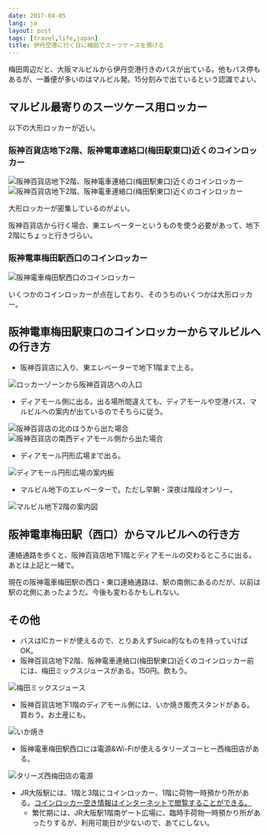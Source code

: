 ```yaml
---
date: 2017-04-05
lang: ja
layout: post
tags: [travel,life,japan]
title: 伊丹空港に行く日に梅田でスーツケースを預ける
---
```

梅田周辺だと、大阪マルビルから伊丹空港行きのバスが出ている。他もバス停もあるが、一番便が多いのはマルビル発。15分刻みで出ているという認識でよい。

## マルビル最寄りのスーツケース用ロッカー

以下の大形ロッカーが近い。

### 阪神百貨店地下2階、阪神電車連絡口(梅田駅東口)近くのコインロッカー

![阪神百貨店地下2階、阪神電車連絡口(梅田駅東口)近くのコインロッカー](/assets/images/entry/2017-04-05/big-lockers.jpg)
![阪神百貨店地下2階、阪神電車連絡口(梅田駅東口)近くのコインロッカー](/assets/images/entry/2017-04-05/big-lockers2.jpg)

大形ロッカーが密集しているのがよい。

阪神百貨店から行く場合、東エレベーターというものを使う必要があって、地下2階にちょっと行きづらい。

### 阪神電車梅田駅西口のコインロッカー

![阪神電車梅田駅西口のコインロッカー](/assets/images/entry/2017-04-05/hanshin-umeda-west-lockers.jpg)

いくつかのコインロッカーが点在しており、そのうちのいくつかは大形ロッカー。

## 阪神電車梅田駅東口のコインロッカーからマルビルへの行き方

- 阪神百貨店に入り、東エレベーターで地下1階まで上る。

![ロッカーゾーンから阪神百貨店への入口](/assets/images/entry/2017-04-05/lockers-to-hanshin.jpg)

- ディアモール側に出る。出る場所間違えても、ディアモールや空港バス、マルビルへの案内が出ているのでそちらに従う。

![阪神百貨店の北のほうから出た場合](/assets/images/entry/2017-04-05/hanshin-diamor-north.jpg)
![阪神百貨店の南西ディアモール側から出た場合](/assets/images/entry/2017-04-05/hanshin-diamor-southwest.jpg)

- ディアモール円形広場まで出る。

![ディアモール円形広場の案内板](/assets/images/entry/2017-04-05/diamor-circle-center.jpg)

- マルビル地下のエレベーターで。ただし早朝・深夜は階段オンリー。

![マルビル地下2階の案内図](/assets/images/entry/2017-04-05/maru-building-b2.jpg)

## 阪神電車梅田駅（西口）からマルビルへの行き方

連絡通路を歩くと、阪神百貨店地下1階とディアモールの交わるところに出る。あとは上記と一緒で。

現在の阪神電車梅田駅の西口・東口連絡通路は、駅の南側にあるのだが、以前は駅の北側にあったようだ。今後も変わるかもしれない。

## その他

- バスはICカードが使えるので、とりあえずSuica的なものを持っていけばOK。
- 阪神百貨店地下2階、阪神電車連絡口(梅田駅東口)近くのコインロッカー前には、梅田ミックスジュースがある。150円。飲もう。

![梅田ミックスジュース](/assets/images/entry/2017-04-05/umeda-mix-juice.jpg)

- 阪神百貨店地下1階のディアモール側には、いか焼き販売スタンドがある。買おう。お土産にも。

![いか焼き](/assets/images/entry/2017-04-05/ikayaki.jpg)

- 阪神電車梅田駅西口には電源&Wi-Fiが使えるタリーズコーヒー西梅田店がある。

![タリーズ西梅田店の電源](/assets/images/entry/2017-04-05/tullys-power.jpg)

- JR大阪駅には、1階と3階にコインロッカー、1階に荷物一時預かり所がある。[コインロッカー空き情報はインターネットで閲覧することができる。](http://www.akilocker.biz/mobile/area.html?locationId=JR_OSAKA)
    - 繁忙期には、JR大阪駅1階南ゲート広場に、臨時手荷物一時預かり所があったりするが、利用可能日が少ないので、あてにしない。
